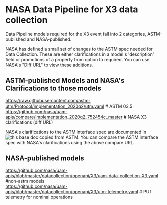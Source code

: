 # NASA Data Pipeline for X3 data collection

Data Pipeline models required for the X3 event fall into 2 categories, ASTM-published and NASA-published.  

NASA has defined a small set of changes to the ASTM spec needed for Data Collection.  These are either clarifications in a model's 'description' field or promotions of a property from option to required.  You can use NASA's "Diff URL" to view these additions.

## ASTM-published Models and NASA's Clarifications to those models

https://raw.githubusercontent.com/astm-utm/Protocol/implementation_2020q2/utm.yaml  # ASTM 03.5  
https://github.com/nasa/uam-apis/compare/implementation_2020q2_752454c..master   # NASA X3 clarifications (diff URL)

NASA's clarifications to the ASTM interface spec are documented in ![this base doc copied from ASTM](https://github.com/nasa/uam-apis/blob/master/datacollection/nasa-astm-utm.yaml).  You can compare the ASTM interface spec with NASA's clarifications using the above compare URL.

## NASA-published models

https://github.com/nasa/uam-apis/blob/master/datacollection/openapi/X3/uam-data-collection-X3.yaml  #non-astm models  
https://github.com/nasa/uam-apis/blob/master/datacollection/openapi/X3/utm-telemetry.yaml  # PUT telemetry for nominal operations
